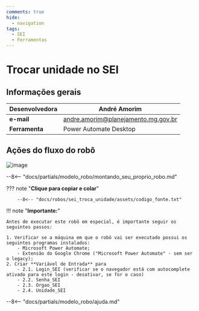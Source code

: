 ```yaml
---
comments: true
hide:
  - navigation
tags:
  - SEI
  - Ferramentas
---
```


# Trocar unidade no SEI


## Informações gerais

| **Desenvolvedora**| André Amorim  |
| ----------- | ------------------------------------ |
| **e-mail**       | andre.amorim@planejamento.mg.gov.br|
| **Ferramenta**    | Power Automate Desktop |

## Ações do fluxo do robô

![image](https://github.com/automatiza-mg/automatizacoes/assets/52294411/2eb425d3-4295-4831-a8e8-9687712c32d5)


--8<-- "docs/partials/modelo_robo/montando_seu_proprio_robo.md"

??? note "**Clique para copiar e colar**"

        --8<-- "docs/robos/sei_troca_unidade/assets/codigo_fonte.txt"

!!! note "**Importante:**"

    Antes de executar este robô em especial, é importante seguir os seguintes passos:

    1. Verificar se a máquina em que o robô vai ser executado possui os seguintes programas instalados:
        - Microsoft Power Automate;
        - Extensão do Google Chrome ("Microsoft Power Automate" - sem ser o legacy);
    2. Criar **Variável de Entrada** para
        - 2.1. Login_SEI (verificar se o navegador está com autocomplete ativado para este login - desativar, se for o caso)
        - 2.2. Senha_SEI
        - 2.3. Orgao_SEI
        - 2.4. Unidade_SEI 


--8<-- "docs/partials/modelo_robo/ajuda.md"
